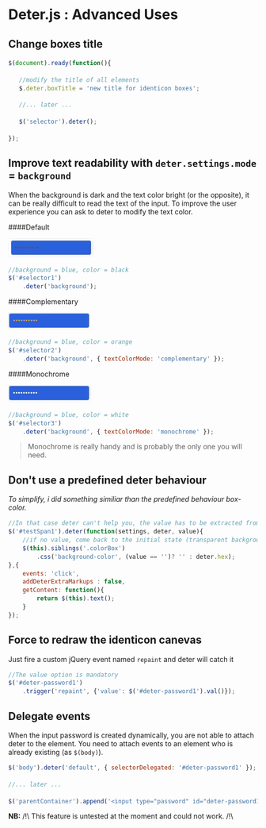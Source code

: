 Deter.js : Advanced Uses
========================

Change boxes title
----------------------

```javascript
$(document).ready(function(){
   
   //modify the title of all elements 
   $.deter.boxTitle = 'new title for identicon boxes';

   //... later ...

   $('selector').deter();

});
```
Improve text readability with `deter.settings.mode` = `background`
-----------------------------------------------------------------

When the background is dark and the text color bright (or the opposite), it can be really difficult to read the text of the input. To improve the user experience you can ask to deter to modify the text color. 

####Default

![background2](https://raw.githubusercontent.com/3ffy/deter/master/demo/background1.jpg)

```javascript
//background = blue, color = black
$('#selector1')
    .deter('background');
```

####Complementary

![background2](https://raw.githubusercontent.com/3ffy/deter/master/demo/background2.jpg)

```javascript
//background = blue, color = orange
$('#selector2')
    .deter('background', { textColorMode: 'complementary' });
```

####Monochrome

![background2](https://raw.githubusercontent.com/3ffy/deter/master/demo/background3.jpg)

```javascript
//background = blue, color = white
$('#selector3')
    .deter('background', { textColorMode: 'monochrome' });
```

>Monochrome is really handy and is probably the only one you will need.

Don't use a predefined deter behaviour 
--------------------------------------

*To simplify, i did something similiar than the predefined behaviour box-color.*

```javascript
//In that case deter can't help you, the value has to be extracted from a span, not an input.
$('#testSpan1').deter(function(settings, deter, value){
    //if no value, come back to the initial state (transparent background)
    $(this).siblings('.colorBox')
        .css('background-color', (value == '')? '' : deter.hex);
},{
    events: 'click',
    addDeterExtraMarkups : false,
    getContent: function(){
        return $(this).text();
    }
});
```

Force to redraw the identicon canevas
-------------------------------------

Just fire a custom jQuery event named `repaint` and deter will catch it

```javascript
//The value option is mandatory
$('#deter-password1')
    .trigger('repaint', {'value': $('#deter-password1').val()});
```

Delegate events
---------------

When the input password is created dynamically, you are not able to attach deter to the element. You need to attach events to an element who is already existing (as `$(body)`).

```javascript
$('body').deter('default', { selectorDelegated: '#deter-password1' });

//... later ...

$('parentContainer').append('<input type="password" id="deter-password1"></input>');
```

**NB:** /!\ This feature is untested at the moment and could not work. /!\